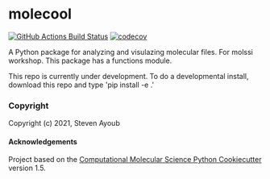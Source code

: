 molecool
==============================
[//]: # (Badges)
[![GitHub Actions Build Status](https://github.com/REPLACE_WITH_OWNER_ACCOUNT/molecool/workflows/CI/badge.svg)](https://github.com/REPLACE_WITH_OWNER_ACCOUNT/molecool/actions?query=workflow%3ACI)
[![codecov](https://codecov.io/gh/REPLACE_WITH_OWNER_ACCOUNT/molecool/branch/master/graph/badge.svg)](https://codecov.io/gh/REPLACE_WITH_OWNER_ACCOUNT/molecool/branch/master)


A Python package for analyzing and visulazing molecular files. For molssi workshop.
This package has a functions module.

This repo is currently under development. To do a developmental install, download this repo and type
'pip install -e .'

### Copyright

Copyright (c) 2021, Steven Ayoub 


#### Acknowledgements
 
Project based on the 
[Computational Molecular Science Python Cookiecutter](https://github.com/molssi/cookiecutter-cms) version 1.5.
